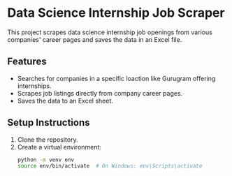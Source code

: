 # Data Science Internship Job Scraper

This project scrapes data science internship job openings from various companies' career pages and saves the data in an Excel file.

## Features
- Searches for companies in a specific loaction like Gurugram offering internships.
- Scrapes job listings directly from company career pages.
- Saves the data to an Excel sheet.

## Setup Instructions
1. Clone the repository.
2. Create a virtual environment:
   ```bash
   python -m venv env
   source env/bin/activate  # On Windows: env\Scripts\activate
